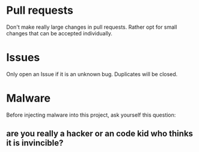 # Pull requests
Don't make really large changes in pull requests. Rather opt for small changes that can be accepted individually.

# Issues
Only open an Issue if it is an unknown bug. Duplicates will be closed.

# Malware
Before injecting malware into this project, ask yourself this question:

## are you really a hacker or an code kid who thinks it is invincible?
